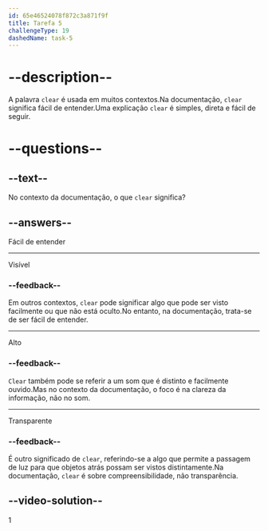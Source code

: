 ```yaml
---
id: 65e46524078f872c3a871f9f
title: Tarefa 5
challengeType: 19
dashedName: task-5
---
```


# --description--

A palavra `clear` é usada em muitos contextos.Na documentação, `clear` significa fácil de entender.Uma explicação `clear` é simples, direta e fácil de seguir.

# --questions--

## --text--

No contexto da documentação, o que `clear` significa?

## --answers--

Fácil de entender

---

Visível

### --feedback--

Em outros contextos, `clear` pode significar algo que pode ser visto facilmente ou que não está oculto.No entanto, na documentação, trata-se de ser fácil de entender.

---

Alto

### --feedback--

`Clear` também pode se referir a um som que é distinto e facilmente ouvido.Mas no contexto da documentação, o foco é na clareza da informação, não no som.

---

Transparente

### --feedback--

É outro significado de `clear`, referindo-se a algo que permite a passagem de luz para que objetos atrás possam ser vistos distintamente.Na documentação, `clear` é sobre compreensibilidade, não transparência.

## --video-solution--

1

